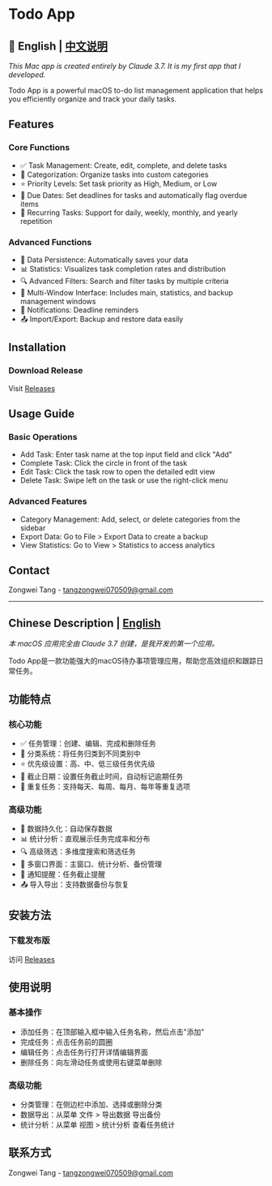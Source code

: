 # Todo App

## 📖 English | [中文说明](#chinese-description)

*This Mac app is created entirely by Claude 3.7. It is my first app that I developed.*

Todo App is a powerful macOS to-do list management application that helps you efficiently organize and track your daily tasks.

## Features

### Core Functions
- ✅ Task Management: Create, edit, complete, and delete tasks
- 📂 Categorization: Organize tasks into custom categories
- ⭐ Priority Levels: Set task priority as High, Medium, or Low
- 📅 Due Dates: Set deadlines for tasks and automatically flag overdue items
- 🔄 Recurring Tasks: Support for daily, weekly, monthly, and yearly repetition

### Advanced Functions
- 💾 Data Persistence: Automatically saves your data
- 📊 Statistics: Visualizes task completion rates and distribution
- 🔍 Advanced Filters: Search and filter tasks by multiple criteria
- 📱 Multi-Window Interface: Includes main, statistics, and backup management windows
- 🔔 Notifications: Deadline reminders
- 📤 Import/Export: Backup and restore data easily

## Installation

### Download Release
Visit [Releases](https://github.com/Zongwei-Tang/To-do-items-mac-app/releases/tag/v1.0.0)

## Usage Guide

### Basic Operations
- Add Task: Enter task name at the top input field and click "Add"
- Complete Task: Click the circle in front of the task
- Edit Task: Click the task row to open the detailed edit view
- Delete Task: Swipe left on the task or use the right-click menu

### Advanced Features
- Category Management: Add, select, or delete categories from the sidebar
- Export Data: Go to File > Export Data to create a backup
- View Statistics: Go to View > Statistics to access analytics

## Contact
Zongwei Tang - tangzongwei070509@gmail.com

---

## Chinese Description | [English](#todo-app)

*本 macOS 应用完全由 Claude 3.7 创建，是我开发的第一个应用。*

Todo App是一款功能强大的macOS待办事项管理应用，帮助您高效组织和跟踪日常任务。

## 功能特点

### 核心功能
- ✅ 任务管理：创建、编辑、完成和删除任务
- 📂 分类系统：将任务归类到不同类别中
- ⭐ 优先级设置：高、中、低三级任务优先级
- 📅 截止日期：设置任务截止时间，自动标记逾期任务
- 🔄 重复任务：支持每天、每周、每月、每年等重复选项

### 高级功能
- 💾 数据持久化：自动保存数据
- 📊 统计分析：直观展示任务完成率和分布
- 🔍 高级筛选：多维度搜索和筛选任务
- 📱 多窗口界面：主窗口、统计分析、备份管理
- 🔔 通知提醒：任务截止提醒
- 📤 导入导出：支持数据备份与恢复

## 安装方法

### 下载发布版
访问 [Releases](https://github.com/Zongwei-Tang/To-do-items-mac-app/releases/tag/v1.0.0)

## 使用说明

### 基本操作
- 添加任务：在顶部输入框中输入任务名称，然后点击"添加"
- 完成任务：点击任务前的圆圈
- 编辑任务：点击任务行打开详情编辑界面
- 删除任务：向左滑动任务或使用右键菜单删除

### 高级功能
- 分类管理：在侧边栏中添加、选择或删除分类
- 数据导出：从菜单 文件 > 导出数据 导出备份
- 统计分析：从菜单 视图 > 统计分析 查看任务统计

## 联系方式
Zongwei Tang - tangzongwei070509@gmail.com

